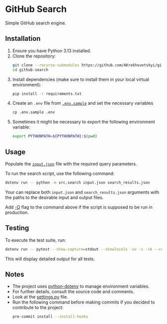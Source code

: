 # GitHub Search

Simple GitHub search engine.

## Installation

1. Ensure you have Python 3.13 installed.
1. Clone the repository:
   ```sh
   git clone --recurse-submodules https://github.com/AKrekhovetskyi/github-search.git
   cd github-search
   ```
1. Install dependencies (make sure to install them in your local virtual environment):
   ```sh
   pip install -r requirements.txt
   ```
1. Create an `.env` file from [`.env.sample`](./.env.sample) and set the necessary variables
   ```bash
   cp .env.sample .env
   ```
1. Sometimes it might be necessary to export the following environment variable:
   ```bash
   export PYTHONPATH=${PYTHONPATH}:$(pwd)
   ```

## Usage

Populate the [`input.json`](./input.json) file with the required query parameters.

To run the search script, use the following command:

```sh
dotenv run -- python -m src.search input.json search_results.json
```

Your can replace both `input.json` and `search_results.json` arguments with the paths to the desirable input and output files.

Add [-O](https://docs.python.org/3/using/cmdline.html#cmdoption-O) flag to the command above if the script is supposed to be run in production.

## Testing

To execute the test suite, run:

```sh
dotenv run -- pytest --show-capture=stdout --showlocals -vv -s -rA --cov-fail-under=90 --cov=src tests
```

This will display detailed output for all tests.

## Notes

- The project uses [python-dotenv](https://pypi.org/project/python-dotenv/) to manage environment variables.
- For further details, consult the source code and comments.
- Look at the [settings.py](./src/settings.py) file.
- Run the following command before making commits if you decided to contribute to the project:
  ```bash
  pre-commit install --install-hooks
  ```
